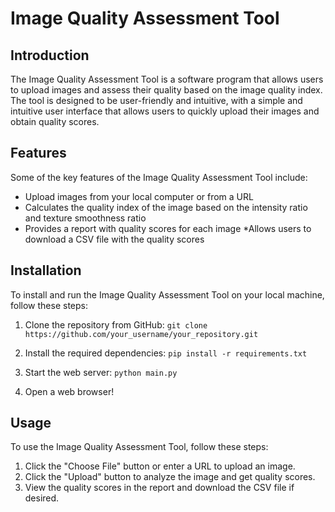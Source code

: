 # Image Quality Assessment Tool
## Introduction
The Image Quality Assessment Tool is a software program that allows users to upload images and assess their quality based on the image quality index. The tool is designed to be user-friendly and intuitive, with a simple and intuitive user interface that allows users to quickly upload their images and obtain quality scores.

## Features
Some of the key features of the Image Quality Assessment Tool include:

* Upload images from your local computer or from a URL
* Calculates the quality index of the image based on the intensity ratio and texture smoothness ratio
* Provides a report with quality scores for each image
*Allows users to download a CSV file with the quality scores

## Installation
To install and run the Image Quality Assessment Tool on your local machine, follow these steps:
1. Clone the repository from GitHub:
`git clone https://github.com/your_username/your_repository.git`

2. Install the required dependencies:
`pip install -r requirements.txt`

3. Start the web server:
`python main.py`

4. Open a web browser!

## Usage
To use the Image Quality Assessment Tool, follow these steps:

1. Click the "Choose File" button or enter a URL to upload an image.
2. Click the "Upload" button to analyze the image and get quality scores.
3. View the quality scores in the report and download the CSV file if desired.

